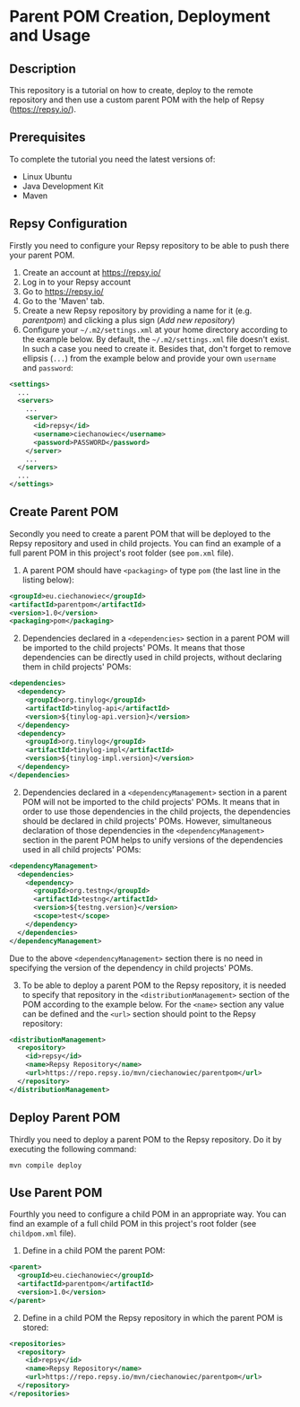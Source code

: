# Parent POM Creation, Deployment and Usage

## Description
This repository is a tutorial on how to create, deploy to the remote repository and then use a custom parent POM with the help of Repsy (https://repsy.io/).  

## Prerequisites
To complete the tutorial you need the latest versions of:
* Linux Ubuntu
* Java Development Kit
* Maven

## Repsy Configuration
Firstly you need to configure your Repsy repository to be able to push there your parent POM. 
1. Create an account at https://repsy.io/
2. Log in to your Repsy account
3. Go to https://repsy.io/
4. Go to the 'Maven' tab.
5. Create a new Repsy repository by providing a name for it (e.g. _parentpom_) and clicking a plus sign (_Add new repository_)
6. Configure your `~/.m2/settings.xml` at your home directory according to the example below. By default, the `~/.m2/settings.xml` file doesn't exist. In such a case you need to create it. Besides that, don't forget to remove ellipsis (`...`) from the example below and provide your own `username` and `password`:
```xml
<settings>
  ...
  <servers>
    ...
    <server>
      <id>repsy</id>
      <username>ciechanowiec</username>
      <password>PASSWORD</password>
    </server>
    ...
  </servers>
  ...
</settings>
```

## Create Parent POM
Secondly you need to create a parent POM that will be deployed to the Repsy repository and used in child projects. You can find an example of a full parent POM in this project's root folder (see `pom.xml` file).
1. A parent POM should have `<packaging>` of type `pom` (the last line in the listing below):
```xml
<groupId>eu.ciechanowiec</groupId>
<artifactId>parentpom</artifactId>
<version>1.0</version>
<packaging>pom</packaging>
```
2. Dependencies declared in a `<dependencies>` section in a parent POM will be imported to the child projects' POMs. It means that those dependencies can be directly used in child projects, without declaring them in child projects' POMs:
```xml
<dependencies>
  <dependency>
    <groupId>org.tinylog</groupId>
    <artifactId>tinylog-api</artifactId>
    <version>${tinylog-api.version}</version>
  </dependency>
  <dependency>
    <groupId>org.tinylog</groupId>
    <artifactId>tinylog-impl</artifactId>
    <version>${tinylog-impl.version}</version>
  </dependency>
</dependencies>
```
2. Dependencies declared in a `<dependencyManagement>` section in a parent POM will not be imported to the child projects' POMs. It means that in order to use those dependencies in the child projects, the dependencies should be declared in child projects' POMs. However, simultaneous declaration of those dependencies in the `<dependencyManagement>` section in the parent POM helps to unify versions of the dependencies used in all child projects' POMs:
```xml
<dependencyManagement>
  <dependencies>
    <dependency>
      <groupId>org.testng</groupId>
      <artifactId>testng</artifactId>
      <version>${testng.version}</version>
      <scope>test</scope>
    </dependency>
  </dependencies>
</dependencyManagement>
```
Due to the above `<dependencyManagement>` section there is no need in specifying the version of the dependency in child projects' POMs.</br>

3. To be able to deploy a parent POM to the Repsy repository, it is needed to specify that repository in the `<distributionManagement>` section of the POM according to the example below. For the `<name>` section any value can be defined and the `<url>` section should point to the Repsy repository:
```xml
<distributionManagement>
  <repository>
    <id>repsy</id>
    <name>Repsy Repository</name>
    <url>https://repo.repsy.io/mvn/ciechanowiec/parentpom</url>
  </repository>
</distributionManagement>
```

## Deploy Parent POM
Thirdly you need to deploy a parent POM to the Repsy repository. Do it by executing the following command:

`mvn compile deploy`

## Use Parent POM
Fourthly you need to configure a child POM in an appropriate way. You can find an example of a full child POM in this project's root folder (see `childpom.xml` file).
1. Define in a child POM the parent POM:
```xml
<parent>
  <groupId>eu.ciechanowiec</groupId>
  <artifactId>parentpom</artifactId>
  <version>1.0</version>
</parent>
```
2. Define in a child POM the Repsy repository in which the parent POM is stored: 
```xml
<repositories>
  <repository>
    <id>repsy</id>
    <name>Repsy Repository</name>
    <url>https://repo.repsy.io/mvn/ciechanowiec/parentpom</url>
  </repository>
</repositories>
```
